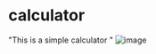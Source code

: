 # calculator
"This is a simple calculator "
![image](https://upload.wikimedia.org/wikipedia/commons/c/cf/Casio_calculator_JS-20WK_in_201901_002.jpg)
